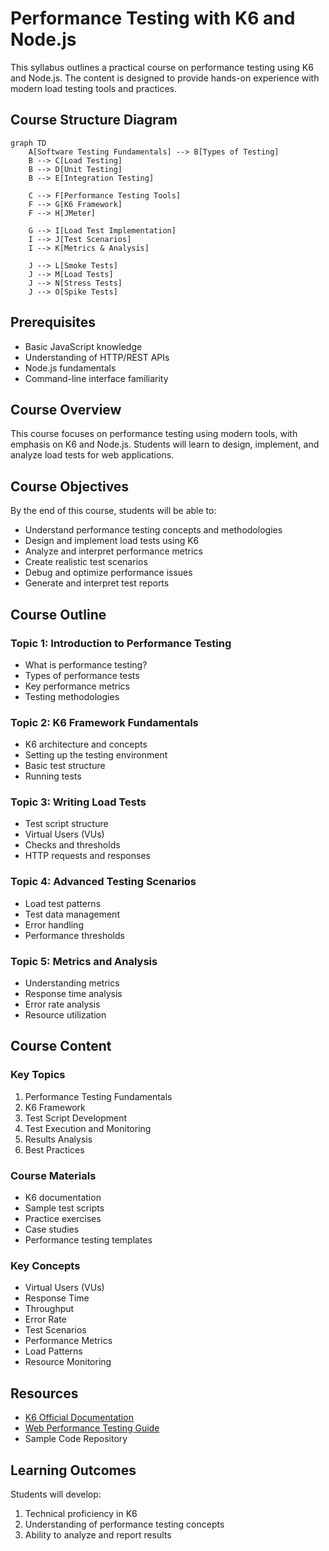 # Performance Testing with K6 and Node.js
This syllabus outlines a practical course on performance testing using K6 and Node.js. The content is designed to provide hands-on experience with modern load testing tools and practices.

## Course Structure Diagram

```mermaid
graph TD
    A[Software Testing Fundamentals] --> B[Types of Testing]
    B --> C[Load Testing]
    B --> D[Unit Testing]
    B --> E[Integration Testing]
    
    C --> F[Performance Testing Tools]
    F --> G[K6 Framework]
    F --> H[JMeter]
    
    G --> I[Load Test Implementation]
    I --> J[Test Scenarios]
    I --> K[Metrics & Analysis]
    
    J --> L[Smoke Tests]
    J --> M[Load Tests]
    J --> N[Stress Tests]
    J --> O[Spike Tests]
```

## Prerequisites
- Basic JavaScript knowledge
- Understanding of HTTP/REST APIs
- Node.js fundamentals
- Command-line interface familiarity

## Course Overview
This course focuses on performance testing using modern tools, with emphasis on K6 and Node.js. Students will learn to design, implement, and analyze load tests for web applications.

## Course Objectives
By the end of this course, students will be able to:
- Understand performance testing concepts and methodologies
- Design and implement load tests using K6
- Analyze and interpret performance metrics
- Create realistic test scenarios
- Debug and optimize performance issues
- Generate and interpret test reports

## Course Outline

### Topic 1: Introduction to Performance Testing
- What is performance testing?
- Types of performance tests
- Key performance metrics
- Testing methodologies

### Topic 2: K6 Framework Fundamentals
- K6 architecture and concepts
- Setting up the testing environment
- Basic test structure
- Running tests

### Topic 3: Writing Load Tests
- Test script structure
- Virtual Users (VUs)
- Checks and thresholds
- HTTP requests and responses

### Topic 4: Advanced Testing Scenarios
- Load test patterns
- Test data management
- Error handling
- Performance thresholds

### Topic 5: Metrics and Analysis
- Understanding metrics
- Response time analysis
- Error rate analysis
- Resource utilization

## Course Content

### Key Topics
1. Performance Testing Fundamentals
2. K6 Framework
3. Test Script Development
4. Test Execution and Monitoring
5. Results Analysis
6. Best Practices

### Course Materials
- K6 documentation
- Sample test scripts
- Practice exercises
- Case studies
- Performance testing templates

### Key Concepts
- Virtual Users (VUs)
- Response Time
- Throughput
- Error Rate
- Test Scenarios
- Performance Metrics
- Load Patterns
- Resource Monitoring

## Resources
- [K6 Official Documentation](https://k6.io/docs/)
- [Web Performance Testing Guide](https://web.dev/performance)
- Sample Code Repository

## Learning Outcomes
Students will develop:
1. Technical proficiency in K6
2. Understanding of performance testing concepts
3. Ability to analyze and report results

